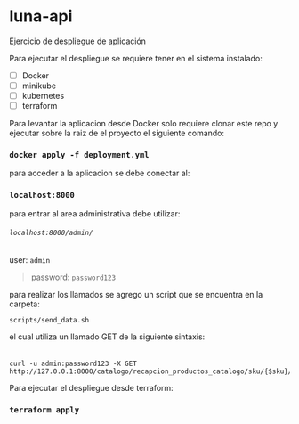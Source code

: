 # luna-api
Ejercicio de despliegue de aplicación 

Para ejecutar el despliegue se requiere tener en el sistema instalado:
- [ ] Docker
- [ ] minikube
- [ ] kubernetes
- [ ] terraform

Para levantar la aplicacion desde Docker solo requiere clonar este repo y ejecutar sobre la raiz de el proyecto el siguiente comando:

### `docker apply -f deployment.yml`

para acceder a la aplicacion se debe conectar al:

### `localhost:8000`

para entrar al area administrativa debe utilizar:
###### `localhost:8000/admin/`

user: `admin`
> password: `password123`

para realizar los llamados se agrego un script que se encuentra en la carpeta:

`scripts/send_data.sh`

el cual utiliza un llamado GET de la siguiente sintaxis:
###### 
```
curl -u admin:password123 -X GET http://127.0.0.1:8000/catalogo/recapcion_productos_catalogo/sku/{$sku}/name/{$name}/brand/{$brand}/model/{$model}/price/{$price}/description/{$cambia_es}/
```

Para ejecutar el despliegue desde terraform:

### `terraform apply`

